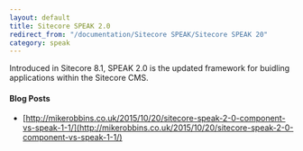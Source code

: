 ```yaml
---
layout: default
title: Sitecore SPEAK 2.0
redirect_from: "/documentation/Sitecore SPEAK/Sitecore SPEAK 20"
category: speak
---
```


Introduced in Sitecore 8.1, SPEAK 2.0 is the updated framework for buidling applications within the Sitecore CMS.


#### Blog Posts

* [http://mikerobbins.co.uk/2015/10/20/sitecore-speak-2-0-component-vs-speak-1-1/](http://mikerobbins.co.uk/2015/10/20/sitecore-speak-2-0-component-vs-speak-1-1/)